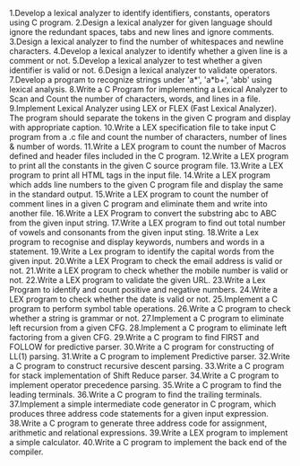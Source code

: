 1.Develop a lexical analyzer to identify identifiers, constants, operators using C program.
2.Design a lexical analyzer for given language should ignore the redundant spaces, tabs and new lines and ignore comments.
3.Design a lexical analyzer to find the number of whitespaces and newline characters.
4.Develop a lexical analyzer to identify whether a given line is a comment or not.
5.Develop a lexical analyzer to test whether a given identifier is valid or not.
6.Design a lexical analyzer to validate operators.
7.Develop a program to recognize strings under 'a*', 'a*b+', 'abb' using lexical analysis.
8.Write a C Program for implementing a Lexical Analyzer to Scan and Count the number of characters, words, and lines in a file.
9.Implement Lexical Analyzer using LEX or FLEX (Fast Lexical Analyzer). The program should separate the tokens in the given C program and display with appropriate caption.
10.Write a LEX specification file to take input C program from a .c file and count the number of characters, number of lines & number of words.
11.Write a LEX program to count the number of Macros defined and header files included in the C program.
12.Write a LEX program to print all the constants in the given C source program file.
13.Write a LEX program to print all HTML tags in the input file.
14.Write a LEX program which adds line numbers to the given C program file and display the same in the standard output.
15.Write a LEX program to count the number of comment lines in a given C program and eliminate them and write into another file.
16.Write a LEX Program to convert the substring abc to ABC from the given input string.
17.Write a LEX program to find out total number of vowels and consonants from the given input sting.
18.Write a Lex program to recognise and display keywords, numbers and words in a statement.
19.Write a Lex program to identify the capital words from the given input.
20.Write a LEX Program to check the email address is valid or not.
21.Write a LEX program to check whether the mobile number is valid or not.
22.Write a LEX program to validate the given URL.
23.Write a Lex Program to identify and count positive and negative numbers.
24.Write a LEX program to check whether the date is valid or not.
25.Implement a C program to perform symbol table operations.
26.Write a C program to check whether a string is grammar or not.
27.Implement a C program to eliminate left recursion from a given CFG.
28.Implement a C program to eliminate left factoring from a given CFG.
29.Write a C program to find FIRST and FOLLOW for predictive parser.
30.Write a C program for constructing of LL(1) parsing.
31.Write a C program to implement Predictive parser.
32.Write a C program to construct recursive descent parsing.
33.Write a C program for stack implementation of Shift Reduce parser.
34.Write a C program to implement operator precedence parsing.
35.Write a C program to find the leading terminals.
36.Write a C program to find the trailing terminals.
37.Implement a simple intermediate code generator in C program, which produces three address code statements for a given input expression.
38.Write a C program to generate three address code for assignment, arithmetic and relational expressions.
39.Write a LEX program to implement a simple calculator.
40.Write a C program to implement the back end of the compiler.

